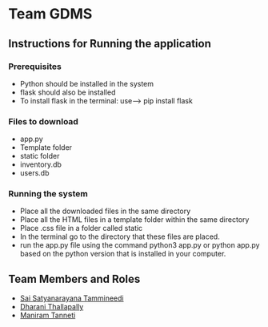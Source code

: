 # Team GDMS
## Instructions for Running the application
### Prerequisites
- Python should be installed in the system
- flask should also be installed
- To install flask in the terminal: use--> pip install flask
  
### Files to download
- app.py
- Template folder
- static folder
- inventory.db
- users.db
  
### Running the system
- Place all the downloaded files in the same directory
- Place all the HTML files in a template folder within the same directory
- Place .css file in a folder called static
- In the terminal go to the directory that these files are placed.
- run the app.py file using the command python3 app.py or python app.py based on the python version that is installed in your computer.

## Team Members and Roles

* [Sai Satyanarayana 
Tammineedi](https://github.com/saitammineedi19/CIS641-HW2-Tammineedi.git)
* [Dharani Thallapally](https://github.com/thallapd/CIS641-HW2-THALLAPALLY.git)
* [Maniram Tanneti](https://github.com/tannetim/CIS641-HW2-TANNETI.git)

